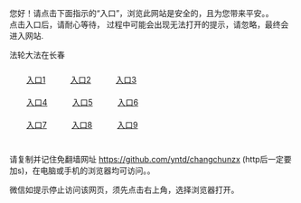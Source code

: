 您好！请点击下面指示的“入口”，浏览此网站是安全的，且为您带来平安。。 <br/>
点击入口后，请耐心等待， 过程中可能会出现无法打开的提示，请忽略，最终会进入网站. </br>

法轮大法在长春<br/>
<div style="padding:10px"><a style="margin:20px" target="_blank" href="https://d1ox1iy0rbdxul.cloudfront.net/2Qpsp?jwlyjbm" id="ccLink1" rel="nofollow">入口1</a> <a target="_blank" style="margin:20px" href="https://d3dx5i7vlo8nln.cloudfront.net/2Qpsp?gsktldfz" id="ccLink2" rel="nofollow">入口2</a> <a style="margin:20px" target="_blank" href="https://d2zfkrbv1p6um8.cloudfront.net/2Qpsp?cxgtwwfr" id="ccLink3" rel="nofollow">入口3</a></div>

<div style="padding:10px" ><a style="margin:20px" target="_blank" href="https://d1ox1iy0rbdxul.cloudfront.net/2Qpsp?jwlyjbm" id="ccLink4" rel="nofollow">入口4</a> <a style="margin:20px" href="https://d3dx5i7vlo8nln.cloudfront.net/2Qpsp?gsktldfz" target="_blank" id="ccLink5" rel="nofollow">入口5</a> <a style="margin:20px" href="https://d2zfkrbv1p6um8.cloudfront.net/2Qpsp?cxgtwwfr" target="_blank" id="ccLink6" rel="nofollow">入口6</a></div>

<div style="padding:10px"><a style="margin:20px" target="_blank" href="https://d1ox1iy0rbdxul.cloudfront.net/2Qpsp?jwlyjbm" id="ccLink7" rel="nofollow">入口7</a> <a style="margin:20px" href="https://d3dx5i7vlo8nln.cloudfront.net/2Qpsp?gsktldfz" target="_blank" id="ccLink8" rel="nofollow">入口8</a> <a style="margin:20px" target="_blank" href="https://d2zfkrbv1p6um8.cloudfront.net/2Qpsp?cxgtwwfr" id="ccLink9" rel="nofollow">入口9</a></div>

<br/>



请复制并记住免翻墙网址 https://github.com/yntd/changchunzx (http后一定要加s)，在电脑或手机的浏览器均可访问。。<br/>

微信如提示停止访问该网页，须先点击右上角，选择浏览器打开。
